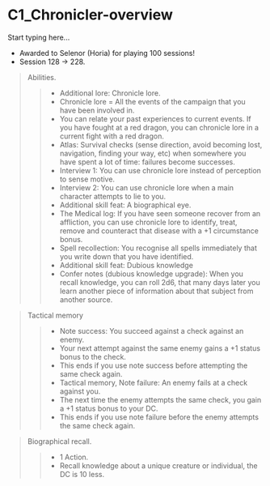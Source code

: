 # C1_Chronicler-overview

Start typing here...

- Awarded to Selenor (Horia) for playing 100 sessions!
- Session 128 -> 228.

> Abilities.
>> - Additional lore: Chronicle lore.
>> - Chronicle lore = All the events of the campaign that you have been involved in.
>> - You can relate your past experiences to current events. If you have fought at a red dragon, you can chronicle 
lore in a current fight with a red dragon. 
>> - Atlas: Survival checks (sense direction, avoid becoming lost, navigation, finding your way, etc) when somewhere 
you have spent a lot of time: failures become successes.
>> - Interview 1: You can use chronicle lore instead of perception to sense motive. 
>> - Interview 2: You can use chronicle lore when a main character attempts to lie to you. 
>> - Additional skill feat: A biographical eye.
>> - The Medical log: If you have seen someone recover from an affliction, you can use chronicle lore to identify, 
treat, remove and counteract that disease with a +1 circumstance bonus.
>> - Spell recollection: You recognise all spells immediately that you write down that you have identified.
>> - Additional skill feat: Dubious knowledge
>> - Confer notes (dubious knowledge upgrade): When you recall knowledge, you can roll 2d6, that many days later you 
learn another piece of information about that subject from another source.

> Tactical memory
>> - Note success: You succeed against a check against an enemy. 
>> - Your next attempt against the same enemy gains a +1 status bonus to the check. 
>> - This ends if you use note success before attempting the same check again. 
>> - Tactical memory, Note failure: An enemy fails at a check against you.
>> - The next time the enemy attempts the same check, you gain a +1 status bonus to your DC.
>> - This ends if you use note failure before the enemy attempts the same check again.

> Biographical recall.
>> - 1 Action.
>> - Recall knowledge about a unique creature or individual, the DC is 10 less.

